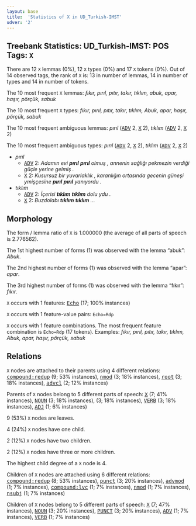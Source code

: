 ```yaml
---
layout: base
title:  'Statistics of X in UD_Turkish-IMST'
udver: '2'
---
```


## Treebank Statistics: UD_Turkish-IMST: POS Tags: `X`

There are 12 `X` lemmas (0%), 12 `X` types (0%) and 17 `X` tokens (0%).
Out of 14 observed tags, the rank of `X` is: 13 in number of lemmas, 14 in number of types and 14 in number of tokens.

The 10 most frequent `X` lemmas: <em>fıkır, pırıl, pıtır, takır, tıklım, abuk, apar, haşır, pörçük, sabuk</em>

The 10 most frequent `X` types:  <em>fıkır, pırıl, pıtır, takır, tıklım, Abuk, apar, haşır, pörçük, sabuk</em>

The 10 most frequent ambiguous lemmas: <em>pırıl</em> (<tt><a href="tr_imst-pos-ADV.html">ADV</a></tt> 2, <tt><a href="tr_imst-pos-X.html">X</a></tt> 2), <em>tıklım</em> (<tt><a href="tr_imst-pos-ADV.html">ADV</a></tt> 2, <tt><a href="tr_imst-pos-X.html">X</a></tt> 2)

The 10 most frequent ambiguous types:  <em>pırıl</em> (<tt><a href="tr_imst-pos-ADV.html">ADV</a></tt> 2, <tt><a href="tr_imst-pos-X.html">X</a></tt> 2), <em>tıklım</em> (<tt><a href="tr_imst-pos-ADV.html">ADV</a></tt> 2, <tt><a href="tr_imst-pos-X.html">X</a></tt> 2)


* <em>pırıl</em>
  * <tt><a href="tr_imst-pos-ADV.html">ADV</a></tt> 2: <em>Adamın evi <b>pırıl</b> <b>pırıl</b> olmuş , annenin sağlığı pekmezin verdiği güçle yerine gelmiş .</em>
  * <tt><a href="tr_imst-pos-X.html">X</a></tt> 2: <em>Kusursuz bir yuvarlaklık , karanlığın ortasında gecenin güneşi ymişçesine <b>pırıl</b> <b>pırıl</b> yanıyordu .</em>
* <em>tıklım</em>
  * <tt><a href="tr_imst-pos-ADV.html">ADV</a></tt> 2: <em>İçerisi <b>tıklım</b> <b>tıklım</b> dolu ydu .</em>
  * <tt><a href="tr_imst-pos-X.html">X</a></tt> 2: <em>Buzdolabı <b>tıklım</b> <b>tıklım</b> ...</em>

## Morphology

The form / lemma ratio of `X` is 1.000000 (the average of all parts of speech is 2.776562).

The 1st highest number of forms (1) was observed with the lemma “abuk”: <em>Abuk</em>.

The 2nd highest number of forms (1) was observed with the lemma “apar”: <em>apar</em>.

The 3rd highest number of forms (1) was observed with the lemma “fıkır”: <em>fıkır</em>.

`X` occurs with 1 features: <tt><a href="tr_imst-feat-Echo.html">Echo</a></tt> (17; 100% instances)

`X` occurs with 1 feature-value pairs: `Echo=Rdp`

`X` occurs with 1 feature combinations.
The most frequent feature combination is `Echo=Rdp` (17 tokens).
Examples: <em>fıkır, pırıl, pıtır, takır, tıklım, Abuk, apar, haşır, pörçük, sabuk</em>


## Relations

`X` nodes are attached to their parents using 4 different relations: <tt><a href="tr_imst-dep-compound-redup.html">compound:redup</a></tt> (9; 53% instances), <tt><a href="tr_imst-dep-nmod.html">nmod</a></tt> (3; 18% instances), <tt><a href="tr_imst-dep-root.html">root</a></tt> (3; 18% instances), <tt><a href="tr_imst-dep-advcl.html">advcl</a></tt> (2; 12% instances)

Parents of `X` nodes belong to 5 different parts of speech: <tt><a href="tr_imst-pos-X.html">X</a></tt> (7; 41% instances), <tt><a href="tr_imst-pos-NOUN.html">NOUN</a></tt> (3; 18% instances),  (3; 18% instances), <tt><a href="tr_imst-pos-VERB.html">VERB</a></tt> (3; 18% instances), <tt><a href="tr_imst-pos-ADJ.html">ADJ</a></tt> (1; 6% instances)

9 (53%) `X` nodes are leaves.

4 (24%) `X` nodes have one child.

2 (12%) `X` nodes have two children.

2 (12%) `X` nodes have three or more children.

The highest child degree of a `X` node is 4.

Children of `X` nodes are attached using 6 different relations: <tt><a href="tr_imst-dep-compound-redup.html">compound:redup</a></tt> (8; 53% instances), <tt><a href="tr_imst-dep-punct.html">punct</a></tt> (3; 20% instances), <tt><a href="tr_imst-dep-advmod.html">advmod</a></tt> (1; 7% instances), <tt><a href="tr_imst-dep-compound-lvc.html">compound:lvc</a></tt> (1; 7% instances), <tt><a href="tr_imst-dep-nmod.html">nmod</a></tt> (1; 7% instances), <tt><a href="tr_imst-dep-nsubj.html">nsubj</a></tt> (1; 7% instances)

Children of `X` nodes belong to 5 different parts of speech: <tt><a href="tr_imst-pos-X.html">X</a></tt> (7; 47% instances), <tt><a href="tr_imst-pos-NOUN.html">NOUN</a></tt> (3; 20% instances), <tt><a href="tr_imst-pos-PUNCT.html">PUNCT</a></tt> (3; 20% instances), <tt><a href="tr_imst-pos-ADV.html">ADV</a></tt> (1; 7% instances), <tt><a href="tr_imst-pos-VERB.html">VERB</a></tt> (1; 7% instances)

